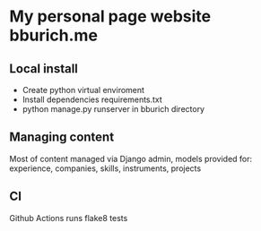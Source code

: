 # My personal page website bburich.me

## Local install

- Create python virtual enviroment
- Install dependencies requirements.txt
- python manage.py runserver in bburich directory

## Managing content

Most of content managed via Django admin, models provided for: experience, companies, skills, instruments, projects

## CI

Github Actions runs flake8 tests
